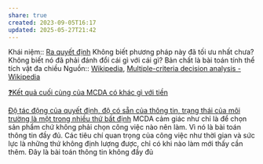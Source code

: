 ```yaml
---
share: true
created: 2023-09-05T16:17
updated: 2025-05-27T21:42
---
```

Khái niệm:: [Ra quyết định](../../../../%CE%9E%20Kh%C3%A1i%20ni%E1%BB%87m/Qu%E1%BA%A3n%20l%C3%BD%20t%E1%BB%95%20ch%E1%BB%A9c/Ra%20quy%E1%BA%BFt%20%C4%91%E1%BB%8Bnh.md)
Không biết phương pháp này đã tối ưu nhất chưa? Không biết nó đã phải đánh đổi cái gì với cái gì?
Bản chất là bài toán tính thể tích vật đa chiều
Nguồn:: [Wikipedia](../../../../%CE%9E%20Ngu%E1%BB%93n/Wikipedia.md), [Multiple-criteria decision analysis - Wikipedia](https://en.wikipedia.org/wiki/Multiple-criteria_decision_analysis)

[❓Kết quả cuối cùng của MCDA có khác gì với tiền](./%E2%9D%93K%E1%BA%BFt%20qu%E1%BA%A3%20cu%E1%BB%91i%20c%C3%B9ng%20c%E1%BB%A7a%20MCDA%20c%C3%B3%20kh%C3%A1c%20g%C3%AC%20v%E1%BB%9Bi%20ti%E1%BB%81n.md) 

[Độ tác động của quyết định, độ có sẵn của thông tin, trạng thái của môi trường là một trong nhiều thứ bất định](../../../../C%E1%BB%99ng%20%C4%91%E1%BB%93ng,%20h%E1%BB%87%20sinh%20th%C3%A1i,%20h%E1%BB%87%20ph%E1%BB%A9c%20h%E1%BB%A3p/H%E1%BB%87%20ph%E1%BB%A9c%20h%E1%BB%A3p/B%E1%BA%A5t%20%C4%91%E1%BB%8Bnh/%C4%90%E1%BB%99%20t%C3%A1c%20%C4%91%E1%BB%99ng%20c%E1%BB%A7a%20quy%E1%BA%BFt%20%C4%91%E1%BB%8Bnh,%20%C4%91%E1%BB%99%20c%C3%B3%20s%E1%BA%B5n%20c%E1%BB%A7a%20th%C3%B4ng%20tin,%20tr%E1%BA%A1ng%20th%C3%A1i%20c%E1%BB%A7a%20m%C3%B4i%20tr%C6%B0%E1%BB%9Dng%20l%C3%A0%20m%E1%BB%99t%20trong%20nhi%E1%BB%81u%20th%E1%BB%A9%20b%E1%BA%A5t%20%C4%91%E1%BB%8Bnh.md)
MCDA cảm giác như chỉ là để chọn sản phẩm chứ không phải chọn công việc nào nên làm. Vì nó là bài toán thông tin đầy đủ. Các tiêu chí quan trọng của công việc như thời gian và sức lực là những thứ không định lượng được, chỉ có khi nào làm mới thấy cần thêm. Đây là bài toán thông tin không đầy đủ
